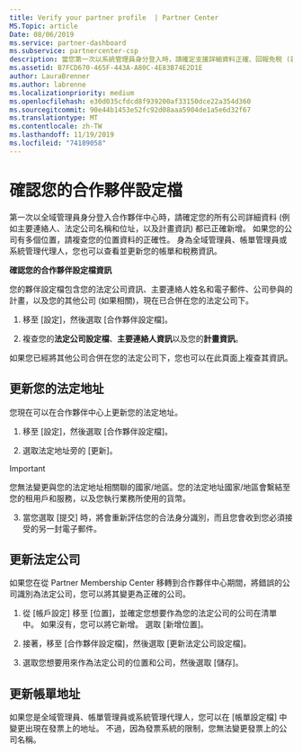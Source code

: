 ```yaml
---
title: Verify your partner profile  | Partner Center
MS.Topic: article
Date: 08/06/2019
ms.service: partner-dashboard
ms.subservice: partnercenter-csp
description: 當您第一次以系統管理員身分登入時，請確定支援詳細資料正確、回報免稅 (若適用)，並複查設定檔中的連絡人資訊。
ms.assetid: B7FCD670-465F-443A-A80C-4E83B74E2D1E
author: LauraBrenner
ms.author: labrenne
ms.localizationpriority: medium
ms.openlocfilehash: e30d035cfdcd8f939200af33150dce22a354d360
ms.sourcegitcommit: 90e44b1453e52fc92d08aaa5904de1a5e6d32f67
ms.translationtype: MT
ms.contentlocale: zh-TW
ms.lasthandoff: 11/19/2019
ms.locfileid: "74189058"
---
```

# <a name="verify-your-partner-profile"></a>確認您的合作夥伴設定檔

第一次以全域管理員身分登入合作夥伴中心時，請確定您的所有公司詳細資料 (例如主要連絡人、法定公司名稱和位址，以及計畫資訊) 都已正確新增。 如果您的公司有多個位置，請複查您的位置資料的正確性。 身為全域管理員、帳單管理員或系統管理代理人，您也可以查看並更新您的帳單和稅務資訊。 

**確認您的合作夥伴設定檔資訊**

您的夥伴設定檔包含您的法定公司資訊、主要連絡人姓名和電子郵件、公司參與的計畫，以及您的其他公司 (如果相關)，現在已合併在您的法定公司下。

1.  移至 [設定]，然後選取 [合作夥伴設定檔]。

2.  複查您的**法定公司設定檔**、**主要連絡人資訊**以及您的**計畫資訊**。

如果您已經將其他公司合併在您的法定公司下，您也可以在此頁面上複查其資訊。

## <a name="update-your-legal-address"></a>更新您的法定地址

您現在可以在合作夥伴中心上更新您的法定地址。

1. 移至 [設定]，然後選取 [合作夥伴設定檔]。 

2. 選取法定地址旁的 [更新]。 

>[!Important]
>您無法變更與您的法定地址相關聯的國家/地區。您的法定地址國家/地區會繫結至您的租用戶和服務，以及您執行業務所使用的貨幣。 

3. 當您選取 [提交] 時，將會重新評估您的合法身分識別，而且您會收到您必須接受的另一封電子郵件。

## <a name="update-legal-business"></a>更新法定公司

如果您在從 Partner Membership Center 移轉到合作夥伴中心期間，將錯誤的公司識別為法定公司，您可以將其變更為正確的公司。

1. 從 [帳戶設定] 移至 [位置]，並確定您想要作為您的法定公司的公司在清單中。 如果沒有，您可以將它新增。 選取 [新增位置]。

2.  接著，移至 [合作夥伴設定檔]，然後選取 [更新法定公司設定檔]。

3.  選取您想要用來作為法定公司的位置和公司，然後選取 [儲存]。

## <a name="update-your-billing-address"></a>更新帳單地址

如果您是全域管理員、帳單管理員或系統管理代理人，您可以在 [帳單設定檔] 中變更出現在發票上的地址。 不過，因為發票系統的限制，您無法變更發票上的公司名稱。

 


